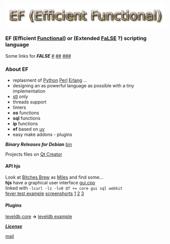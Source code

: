 ![ef](./ef.png "EF (Efficient Functional)")

### EF (Efficient [Functional](https://en.wikipedia.org/wiki/Functional_programming)) or (Extended [FaLSE](https://esolangs.org/wiki/FALSE) ?) scripting language

Some links for ***FALSE*** [#](http://wiki.c2.com/?FalseLanguage) [##](http://strlen.com/false-language/)  [###](https://ru.wikipedia.org/wiki/FALSE) 

### About EF

- replasment of [Python](https://en.wikipedia.org/wiki/Python_(programming_language)) [Perl](https://en.wikipedia.org/wiki/Perl) [Erlang](https://en.wikipedia.org/wiki/Erlang_(programming_language)) ...
- designing an as powerful language as possible with a tiny implementation
- [stl](https://en.wikipedia.org/wiki/Standard_Template_Library) only 
- threads support
- timers
- **os** functions
- **sql** functions
- **ip** functions
- **ef** based on [uv](https://github.com/libuv/libuv)
- easy make addons - plugins

***Binary Releases for Debian*** [bin](./bin)

Projects files on [Qt Creator](https://www.qt.io/)

#### API hjs
Look at [Bitches Brew](./bb.cpp  "bb.cpp ")  as [Miles](https://en.wikipedia.org/wiki/Miles_Davis) and find some...  
**hjs** have a graphical user interface [gui.cpp](./gui.cpp)  
linked with `-lcurl -lz -lv8 QT += core gui sql webkit`  
[fever test example](./bin/in.js) [screenshorts](./screens) [1](./screens/1.png)
[2](./screens/2.png) [3](./screens/3.png)


#### Plugins

[leveldb core](./ef_proj/ef_lev/ef_lev.cpp "ef_lev.cpp") **->** [leveldb example](./bin/lev.ef "lev.ef")

[***License***](https://www.gnu.org/licenses/gpl.html "GPL")

[mail](mailto:hserg1965@rambler.ru "Send...")
